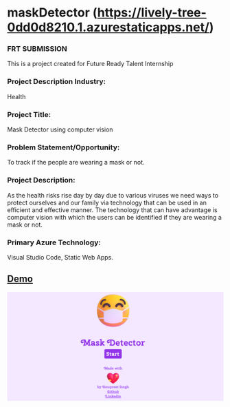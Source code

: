 # maskDetector (https://lively-tree-0dd0d8210.1.azurestaticapps.net/)

### FRT SUBMISSION
This is a project created for Future Ready Talent Internship

### Project Description Industry: 

Health

### Project Title: 

Mask Detector using computer vision

### Problem Statement/Opportunity: 

To track if the people are wearing a mask or not.

### Project Description: 

As the health risks rise day by day due to various viruses we need ways to protect ourselves and our family via technology that can be used in an efficient and effective manner. The technology that can have advantage is computer vision with which the users can be identified if they are wearing a mask or not.

### Primary Azure Technology:
Visual Studio Code, Static Web Apps.

## [Demo](https://lively-tree-0dd0d8210.1.azurestaticapps.net/) 

![image](demo.png)